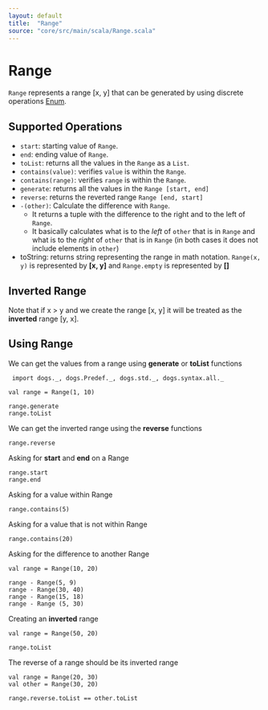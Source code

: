 ```yaml
---
layout: default
title:  "Range"
source: "core/src/main/scala/Range.scala"
---
```

# Range

`Range` represents a range [x, y] that can be generated by using discrete operations [Enum](enum).

## Supported Operations

- `start`: starting value of `Range`.
- `end`: ending value of `Range`.
- `toList`: returns all the values in the `Range` as a `List`.
- `contains(value)`: verifies `value` is within the `Range`.
- `contains(range)`: verifies `range` is within the `Range`.
- `generate`: returns all the values in the `Range [start, end]`
- `reverse`: returns the reverted range `Range [end, start]`
- `-(other)`: Calculate the difference with `Range`.
	- It returns a tuple with the difference to the right and to the left of `Range`.
	- It basically calculates what is to the *left* of `other` that is in `Range` and what is to the *right* of `other` that is in `Range` (in both cases it does not include elements in `other`)
- toString: returns string representing the range in math notation. `Range(x, y)` is represented by **[x, y]** and `Range.empty` is represented by **[]**
	
## Inverted Range

Note that if x > y and we create the range [x, y] it will be treated as the **inverted** range [y, x].
	
## Using Range

We can get the values from a range using **generate** or **toList** functions

```tut
 import dogs._, dogs.Predef._, dogs.std._, dogs.syntax.all._

val range = Range(1, 10)

range.generate
range.toList
```

We can get the inverted range using the **reverse** functions

```tut
range.reverse
```

Asking for **start** and **end** on a Range

```tut
range.start
range.end
```

Asking for a value within Range

```tut
range.contains(5)
```

Asking for a value that is not within Range

```tut
range.contains(20)
```

Asking for the difference to another Range

```tut
val range = Range(10, 20)

range - Range(5, 9)
range - Range(30, 40)
range - Range(15, 18)
range - Range (5, 30)

```

Creating an **inverted** range

```tut
val range = Range(50, 20)

range.toList
```

The reverse of a range should be its inverted range

```tut
val range = Range(20, 30)
val other = Range(30, 20)

range.reverse.toList == other.toList
```